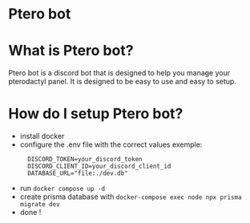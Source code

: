 # Ptero bot

# What is Ptero bot?
Ptero bot is a discord bot that is designed to help you manage your pterodactyl panel. It is designed to be easy to use and easy to setup.

# How do I setup Ptero bot?

- install docker
- configure the .env file with the correct values exemple: 
  ```env
    DISCORD_TOKEN=your_discord_token
    DISCORD_CLIENT_ID=your_discord_client_id
    DATABASE_URL="file:./dev.db"
  ```
- run `docker compose up -d`
- create prisma database with `docker-compose exec node npx prisma migrate dev`
- done !